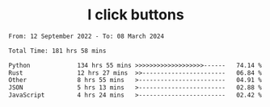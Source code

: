 <h1 align="center">
I click buttons
</h1>

<!--START_SECTION:waka-->

```txt
From: 12 September 2022 - To: 08 March 2024

Total Time: 181 hrs 58 mins

Python             134 hrs 55 mins >>>>>>>>>>>>>>>>>>>------   74.14 %
Rust               12 hrs 27 mins  >>-----------------------   06.84 %
Other              8 hrs 55 mins   >------------------------   04.91 %
JSON               5 hrs 13 mins   >------------------------   02.88 %
JavaScript         4 hrs 24 mins   >------------------------   02.42 %
```

<!--END_SECTION:waka-->
